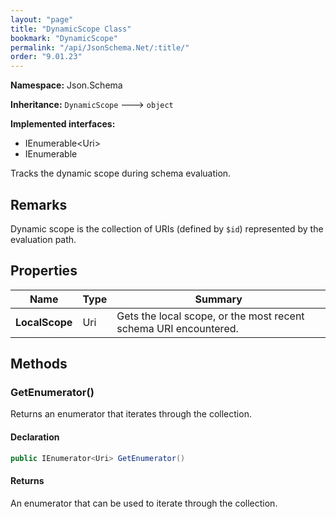 ```yaml
---
layout: "page"
title: "DynamicScope Class"
bookmark: "DynamicScope"
permalink: "/api/JsonSchema.Net/:title/"
order: "9.01.23"
---
```

**Namespace:** Json.Schema

**Inheritance:**
`DynamicScope`
 🡒 
`object`

**Implemented interfaces:**

- IEnumerable\<Uri\>
- IEnumerable

Tracks the dynamic scope during schema evaluation.

## Remarks

Dynamic scope is the collection of URIs (defined by `$id`) represented by the evaluation path.

## Properties

| Name | Type | Summary |
|---|---|---|
| **LocalScope** | Uri | Gets the local scope, or the most recent schema URI encountered. |

## Methods

### GetEnumerator()

Returns an enumerator that iterates through the collection.

#### Declaration

```c#
public IEnumerator<Uri> GetEnumerator()
```


#### Returns

An enumerator that can be used to iterate through the collection.


